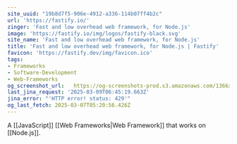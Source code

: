 ```yaml
---
site_uuid: "19b8d7f5-906e-4912-a336-114b07ff4b2c"
url: 'https://fastify.io/'
zinger: 'Fast and low overhead web framework, for Node.js'
image: 'https://fastify.io/img/logos/fastify-black.svg'
site_name: 'Fast and low overhead web framework, for Node.js'
title: 'Fast and low overhead web framework, for Node.js | Fastify'
favicon: 'https://fastify.dev/img/favicon.ico'
tags:
- Frameworks
- Software-Development
- Web-Frameworks
og_screenshot_url:   https://og-screenshots-prod.s3.amazonaws.com/1366x768/80/false/58557a9e640da5bdee38363f0575949746b277a95ea30fc48a4cccbf8eb1c469.jpeg
last_jina_request: '2025-03-09T06:45:19.663Z'
jina_error: "'HTTP error! status: 429'"
og_last_fetch: 2025-03-07T05:20:56.426Z
---
```

A [[JavaScript]] [[Web Frameworks|Web Framework]] that works on [[Node.js]].

